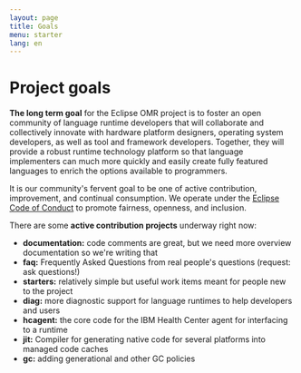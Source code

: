 ```yaml
---
layout: page
title: Goals
menu: starter
lang: en
---
```


[//]: # "*********************************************************************"
[//]: # "*"
[//]: # "*  Copyright IBM Corp. 2016  All Rights Reserved."
[//]: # "*"
[//]: # "*  This program and the accompanying materials are made available"
[//]: # "*  under the terms of the Eclipse Public License v1.0 and"
[//]: # "*  Apache License v2.0 which accompanies this distribution."
[//]: # "*"
[//]: # "*      The Eclipse Public License is available at"
[//]: # "*      http://www.eclipse.org/legal/epl-v10.html"
[//]: # "*"
[//]: # "*      The Apache License v2.0 is available at"
[//]: # "*      http://www.opensource.org/licenses/apache2.0.php"
[//]: # "*"
[//]: # "*  Contributors:"
[//]: # "*    <First author> - initial implementation and documentation"
[//]: # "*********************************************************************"

# Project goals

**The long term goal** for the Eclipse OMR project is to foster an open community of language runtime developers that will collaborate and collectively innovate with hardware platform designers, operating system developers, as well as tool and framework developers. Together, they will provide a robust runtime technology platform so that language implementers can much more quickly and easily create fully featured languages to enrich the options available to programmers.

It is our community's fervent goal to be one of active contribution, improvement, and continual consumption. We operate under the [Eclipse Code of Conduct](https://eclipse.org/org/documents/Community_Code_of_Conduct.php) to promote fairness, openness, and inclusion.

There are some **active contribution projects** underway right now:

- **documentation:** code comments are great, but we need more overview documentation so we're writing that
- **faq:** Frequently Asked Questions from real people's questions (request: ask questions!)
- **starters:** relatively simple but useful work items meant for people new to the project
- **diag:** more diagnostic support for language runtimes to help developers and users
- **hcagent:** the core code for the IBM Health Center agent for interfacing to a runtime
- **jit:** Compiler for generating native code for several platforms into managed code caches
- **gc:** adding generational and other GC policies
